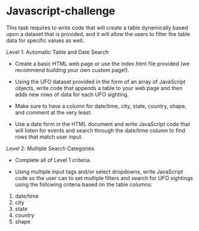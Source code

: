 # Javascript-challenge

 This task requires to write code that will create a table dynamically based upon a dataset that is provided, and it will allow the users to filter the table data for specific values as well.
 
 Level 1: Automatic Table and Date Search


* Create a basic HTML web page or use the index.html file provided (we recommend building your own custom page!).


* Using the UFO dataset provided in the form of an array of JavaScript objects, write code that appends a table to your web page and then adds new rows of data for each UFO sighting.

* Make sure to have a column for date/time, city, state, country, shape, and comment at the very least.

* Use a date form in the HTML document and write JavaScript code that will listen for events and search through the date/time column to find rows that match user input.


Level 2: Multiple Search Categories


* Complete all of Level 1 criteria.


* Using multiple input tags and/or select dropdowns, write JavaScript code so the user can to set multiple filters and search for UFO sightings using the following criteria based on the table columns:

1. date/time
2. city
3. state
4. country
5. shape
